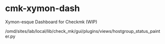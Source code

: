 # cmk-xymon-dash
Xymon-esque Dashboard for Checkmk (WIP)

/omd/sites/lab/local/lib/check_mk/gui/plugins/views/hostgroup_status_painter.py

